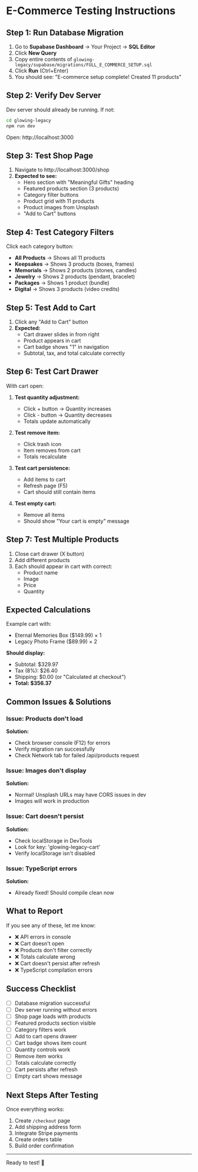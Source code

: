 # E-Commerce Testing Instructions

## Step 1: Run Database Migration

1. Go to **Supabase Dashboard** → Your Project → **SQL Editor**
2. Click **New Query**
3. Copy entire contents of `glowing-legacy/supabase/migrations/FULL_E_COMMERCE_SETUP.sql`
4. Click **Run** (Ctrl+Enter)
5. You should see: "E-commerce setup complete! Created 11 products"

## Step 2: Verify Dev Server

Dev server should already be running. If not:
```bash
cd glowing-legacy
npm run dev
```

Open: http://localhost:3000

## Step 3: Test Shop Page

1. Navigate to http://localhost:3000/shop
2. **Expected to see:**
   - Hero section with "Meaningful Gifts" heading
   - Featured products section (3 products)
   - Category filter buttons
   - Product grid with 11 products
   - Product images from Unsplash
   - "Add to Cart" buttons

## Step 4: Test Category Filters

Click each category button:
- **All Products** → Shows all 11 products
- **Keepsakes** → Shows 3 products (boxes, frames)
- **Memorials** → Shows 2 products (stones, candles)
- **Jewelry** → Shows 2 products (pendant, bracelet)
- **Packages** → Shows 1 product (bundle)
- **Digital** → Shows 3 products (video credits)

## Step 5: Test Add to Cart

1. Click any "Add to Cart" button
2. **Expected:**
   - Cart drawer slides in from right
   - Product appears in cart
   - Cart badge shows "1" in navigation
   - Subtotal, tax, and total calculate correctly

## Step 6: Test Cart Drawer

With cart open:
1. **Test quantity adjustment:**
   - Click + button → Quantity increases
   - Click - button → Quantity decreases
   - Totals update automatically

2. **Test remove item:**
   - Click trash icon
   - Item removes from cart
   - Totals recalculate

3. **Test cart persistence:**
   - Add items to cart
   - Refresh page (F5)
   - Cart should still contain items

4. **Test empty cart:**
   - Remove all items
   - Should show "Your cart is empty" message

## Step 7: Test Multiple Products

1. Close cart drawer (X button)
2. Add different products
3. Each should appear in cart with correct:
   - Product name
   - Image
   - Price
   - Quantity

## Expected Calculations

Example cart with:
- Eternal Memories Box ($149.99) × 1
- Legacy Photo Frame ($89.99) × 2

**Should display:**
- Subtotal: $329.97
- Tax (8%): $26.40
- Shipping: $0.00 (or "Calculated at checkout")
- **Total: $356.37**

## Common Issues & Solutions

### Issue: Products don't load
**Solution:** 
- Check browser console (F12) for errors
- Verify migration ran successfully
- Check Network tab for failed /api/products request

### Issue: Images don't display
**Solution:**
- Normal! Unsplash URLs may have CORS issues in dev
- Images will work in production

### Issue: Cart doesn't persist
**Solution:**
- Check localStorage in DevTools
- Look for key: 'glowing-legacy-cart'
- Verify localStorage isn't disabled

### Issue: TypeScript errors
**Solution:**
- Already fixed! Should compile clean now

## What to Report

If you see any of these, let me know:
- ❌ API errors in console
- ❌ Cart doesn't open
- ❌ Products don't filter correctly
- ❌ Totals calculate wrong
- ❌ Cart doesn't persist after refresh
- ❌ TypeScript compilation errors

## Success Checklist

- [ ] Database migration successful
- [ ] Dev server running without errors
- [ ] Shop page loads with products
- [ ] Featured products section visible
- [ ] Category filters work
- [ ] Add to cart opens drawer
- [ ] Cart badge shows item count
- [ ] Quantity controls work
- [ ] Remove item works
- [ ] Totals calculate correctly
- [ ] Cart persists after refresh
- [ ] Empty cart shows message

## Next Steps After Testing

Once everything works:
1. Create `/checkout` page
2. Add shipping address form
3. Integrate Stripe payments
4. Create orders table
5. Build order confirmation

---

Ready to test! 🚀